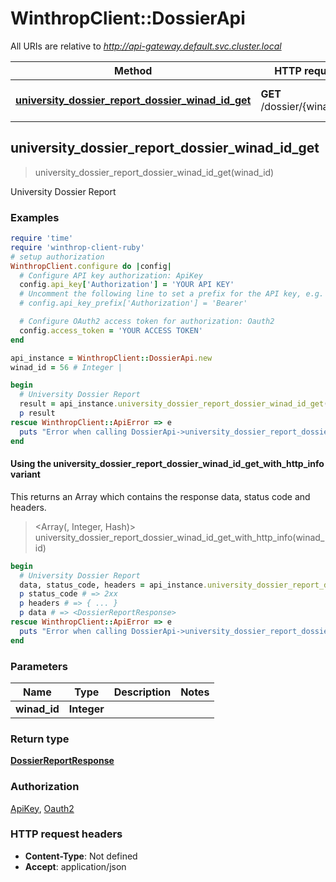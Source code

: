 # WinthropClient::DossierApi

All URIs are relative to *http://api-gateway.default.svc.cluster.local*

| Method | HTTP request | Description |
| ------ | ------------ | ----------- |
| [**university_dossier_report_dossier_winad_id_get**](DossierApi.md#university_dossier_report_dossier_winad_id_get) | **GET** /dossier/{winad_id}/ | University Dossier Report |


## university_dossier_report_dossier_winad_id_get

> <DossierReportResponse> university_dossier_report_dossier_winad_id_get(winad_id)

University Dossier Report

### Examples

```ruby
require 'time'
require 'winthrop-client-ruby'
# setup authorization
WinthropClient.configure do |config|
  # Configure API key authorization: ApiKey
  config.api_key['Authorization'] = 'YOUR API KEY'
  # Uncomment the following line to set a prefix for the API key, e.g. 'Bearer' (defaults to nil)
  # config.api_key_prefix['Authorization'] = 'Bearer'

  # Configure OAuth2 access token for authorization: Oauth2
  config.access_token = 'YOUR ACCESS TOKEN'
end

api_instance = WinthropClient::DossierApi.new
winad_id = 56 # Integer | 

begin
  # University Dossier Report
  result = api_instance.university_dossier_report_dossier_winad_id_get(winad_id)
  p result
rescue WinthropClient::ApiError => e
  puts "Error when calling DossierApi->university_dossier_report_dossier_winad_id_get: #{e}"
end
```

#### Using the university_dossier_report_dossier_winad_id_get_with_http_info variant

This returns an Array which contains the response data, status code and headers.

> <Array(<DossierReportResponse>, Integer, Hash)> university_dossier_report_dossier_winad_id_get_with_http_info(winad_id)

```ruby
begin
  # University Dossier Report
  data, status_code, headers = api_instance.university_dossier_report_dossier_winad_id_get_with_http_info(winad_id)
  p status_code # => 2xx
  p headers # => { ... }
  p data # => <DossierReportResponse>
rescue WinthropClient::ApiError => e
  puts "Error when calling DossierApi->university_dossier_report_dossier_winad_id_get_with_http_info: #{e}"
end
```

### Parameters

| Name | Type | Description | Notes |
| ---- | ---- | ----------- | ----- |
| **winad_id** | **Integer** |  |  |

### Return type

[**DossierReportResponse**](DossierReportResponse.md)

### Authorization

[ApiKey](../README.md#ApiKey), [Oauth2](../README.md#Oauth2)

### HTTP request headers

- **Content-Type**: Not defined
- **Accept**: application/json

